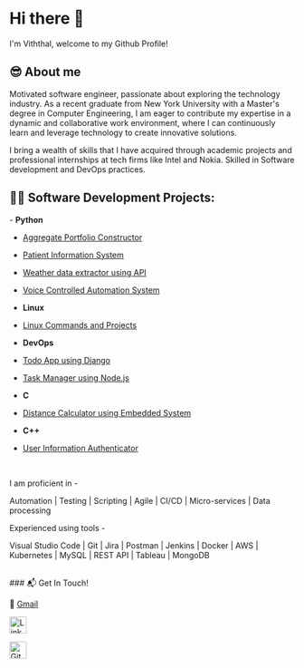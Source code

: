 # Hi there 👋

<p align="left"> I'm Viththal, welcome to my Github Profile! </p> <h2>😎 About me</h2>
Motivated software engineer, passionate about exploring the technology industry. As a recent graduate from New York University with a Master's degree in Computer Engineering, I am eager to contribute my expertise in a dynamic and collaborative work environment, where I can continuously learn and leverage technology to create innovative solutions.

I bring a wealth of skills that I have acquired through academic projects and professional internships at tech firms like Intel and Nokia. Skilled in Software development and DevOps practices.

<h2>👨‍💻 Software Development Projects:</h2>
- <b>Python</b>

- [Aggregate Portfolio Constructor](https://github.com/Viththal-K/Aggregate\\_Portfolio\\_Construction)

- [Patient Information System](https://github.com/Viththal-K/Patient-Information-Database-System)

- [Weather data extractor using API](https://github.com/Viththal-K/Weather-API)

- [Voice Controlled Automation System](https://github.com/Viththal-K/Voice-Controlled-Automation-System)

- <b>Linux</b>

- [Linux Commands and Projects](https://github.com/Viththal-K/Linux101)

- <b>DevOps</b>

- [Todo App using Django](https://github.com/Viththal-K/ToDo-CiCd)

- [Task Manager using Node.js](https://github.com/Viththal-K/nodejs-todo)

- <b>C</b>

- [Distance Calculator using Embedded System](https://github.com/Viththal-K/Embedded-Distance-Calculator)

- <b>C++</b>

- [User Information Authenticator](https://github.com/Viththal-K/User-Info-Authentication-System)

<!-- <p align="center"> <img align="center" src="https://github-readme-stats.vercel.app/api/wakatime?username=Viththal-K" /> </p>| \--> <br>
I am proficient in -

Automation | Testing | Scripting | Agile | CI/CD | Micro-services | Data processing

Experienced using tools -

Visual Studio Code | Git | Jira | Postman | Jenkins | Docker | AWS | Kubernetes | MySQL | REST API | Tableau | MongoDB

<br>
### 📬 Get In Touch!

📧 [Gmail](mailto:viththalkhandelwal20@gmail.com)

<a href="https://www.linkedin.com/in/viththal-k/" target="\_blank"><img src="assets/in.png" alt="LinkedIn" width="30"></a>

<a href="https://github.com/Viththal-K" target="\_blank"><img src="assets/git.png" alt="GitHub" width="30"></a>
